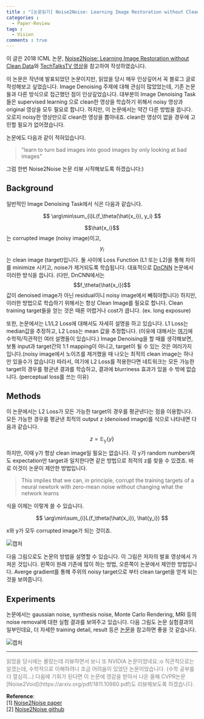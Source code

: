 ```yaml
---
title : "[논문읽기] Noise2Noise: Learning Image Restoration without Clean Data"
categories :
  - Paper-Review
tags :
  - Vision
comments : true
---
```

이 글은 2018 ICML 논문, [Noise2Noise: Learning Image Restoration without Clean Data](https://arxiv.org/pdf/1803.04189.pdf)와 [TechTalksTV 영상](https://vimeo.com/287807759)을 참고하여 작성하였습니다.

이 논문은 작년에 발표되었던 논문이지만, 읽었을 당시 매우 인상깊어서 꼭 블로그 글로 작성해보고 싶었습니다. Image Denoising 주제에 대해 관심이 많았었는데, 기존 논문들과 다른 방식으로 접근했던 점이 인상깊었습니다. 대부분의 Image Denoising Task 들은 supervised learning 으로 clean한 영상을 학습하기 위해서 noisy 영상과 original 영상을 모두 필요로 합니다. 하지만, 이 논문에서는 약간 다른 방법을 씁니다. 오로지 noisy한 영상만으로 clean한 영상을 뽑아내죠. clean한 영상이 없을 경우에 고민할 필요가 없어졌습니다.

논문에도 다음과 같이 적혀있습니다.
> "learn to turn bad images into good images by only looking at bad images"

그럼 한번 Noise2Noise 논문 리뷰 시작해보도록 하겠습니다:)

## Background

일반적인 Image Denoising Task에서 식은 다음과 같습니다.

$$
\arg\min\sum_{i}L(f_\theta(\hat{x_i}), y_i)
$$

$$\hat{x_i}$$는 corrupted image (noisy image)이고, $$y_i$$는 clean image (target)입니다. 둘 사이에 Loss Function (L1 또는 L2)을 통해 차이를 minimize 시키고, noise가 제거되도록 학습됩니다. 대표적으로 [DnCNN](https://arxiv.org/abs/1608.03981) 논문에서 이러한 방식을 씁니다. (다만, DnCNN에서는 $$f_\theta(\hat{x_i})$$ 값이 denoised image가 아닌 residual이니 noisy image에서 빼줘야합니다) 하지만, 이러한 방법으로 학습하기 위해서는 항상 Clean Image를 필요로 합니다. Clean training target들을 얻는 것은 때론 어렵거나 cost가 큽니다. (ex. long exposure)

또한, 논문에서는 L1/L2 Loss에 대해서도 자세히 설명을 하고 있습니다. L1 Loss는 median값을 추정하고, L2 Loss는 mean 값을 추정합니다. (이유에 대해서는 [여기](https://stats.stackexchange.com/questions/34613/l1-regression-estimates-median-whereas-l2-regression-estimates-mean)에 수학적/직관적인 여러 설명들이 있습니다.) Image Denoising을 할 때를 생각해보면, 보통 input과 target간의 1:1 mapping이 아니고, target이 될 수 있는 것은 여러가지 입니다.(noisy image에서 노이즈를 제거했을 때 나오는 최적의 clean image는 하나만 있을수가 없습니다) 따라서, 여기에 L2 Loss를 적용한다면 네트워크는 모든 가능한 target의 경우를 평균낸 결과를 학습하고, 결과에 blurriness 효과가 있을 수 밖에 없습니다. (perceptual loss를 쓰는 이유)

## Methods
이 논문에서는 L2 Loss가 모든 가능한 target의 경우를 평균낸다는 점을 이용합니다. 모든 가능한 경우를 평균낸 최적의 output z (denoised image)를 식으로 나타내면 다음과 같습니다.

$$
z = \mathbb{E_y}\{y\}
$$

하지만, 이때 y가 항상 clean image일 필요는 없습니다. 각 y가 random numbers여도 expectation만 target과 일치한다면 같은 방법으로 최적의 z를 찾을 수 있겠죠. 바로 이것이 논문이 제안한 방법입니다.

> This implies that we can, in principle, corrupt the training targets of a neural newtork with zero-mean noise without changing what the network learns

식을 이제는 이렇게 쓸 수 있습니다.

$$
\arg\min\sum_{i}L(f_\theta(\hat{x_i}), \hat{y_i})
$$

x와 y가 모두 corrupted image가 되는 것이죠.

![캡처](https://i.imgur.com/Oreaq8x.png)

다음 그림으로도 논문의 방법을 설명할 수 있습니다. 이 그림은 저자의 발표 영상에서 가져온 것입니다. 왼쪽이 원래 기존에 많이 하는 방법, 오른쪽이 논문에서 제안한 방법입니다. Averge gradient를 통해 주위의 noisy target으로 부터 clean target을 얻게 되는 것을 보여줍니다.

## Experiments

논문에서는 gaussian noise, synthesis noise, Monte Carlo Rendering, MRI 등의 noise removal에 대한 실험 결과를 보여주고 있습니다. 다음 그림도 논문 실험결과의 일부인데요, 더 자세한 training detail, result 등은 [논문](https://arxiv.org/pdf/1803.04189.pdf)을 참고하면 좋을 것 같습니다.

![캡처](https://i.imgur.com/AHgJmI4.png)

---
<p style="font-size:14px; color:gray;">
읽었을 당시에는 몰랐는데 리뷰하면서 보니 또 NVIDIA 논문이었네요.:o 직관적으로는 알겠는데, 수학적으로 이해하려니 조금 어려움이 있었던 논문이었습니다. (수학 공부를 더 열심히...) 다음에 기회가 된다면 이 논문에 영감을 받아서 나온 올해 CVPR논문 [Noise2Void](https://arxiv.org/pdf/1811.10980.pdf)도 리뷰해보도록 하겠습니다.
</p>

**Reference**:<br>
[1] [Noise2Noise paper](https://arxiv.org/pdf/1803.04189.pdf)<br>
[2] [Noise2Noise github](https://github.com/NVlabs/noise2noise#noise2noise-learning-image-restoration-without-clean-data---official-tensorflow-implementation-of-the-icml-2018-paper)
